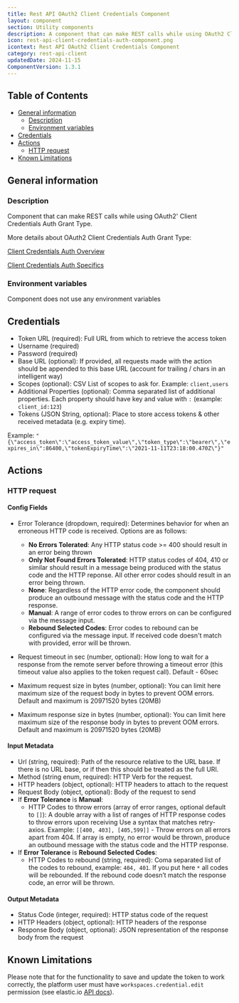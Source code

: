 ```yaml
---
title: Rest API OAuth2 Client Credentials Component
layout: component
section: Utility components
description: A component that can make REST calls while using OAuth2 Client Credentials Auth Grant Type.
icon: rest-api-client-credentials-auth-component.png
icontext: Rest API OAuth2 Client Credentials Component
category: rest-api-client
updatedDate: 2024-11-15
ComponentVersion: 1.3.1
---
```


## Table of Contents

* [General information](#general-information)
    * [Description](#description)
    * [Environment variables](#environment-variables)
* [Credentials](#credentials)
* [Actions](#actions)
    * [HTTP request](#http-request)
* [Known Limitations](#known-limitations)

## General information

### Description
Component that can make REST calls while using OAuth2' Client Credentials Auth Grant Type.

More details about OAuth2 Client Credentials Auth Grant Type:

[Client Credentials Auth Overview](https://datatracker.ietf.org/doc/html/rfc6749#section-1.3.4)

[Client Credentials Auth Specifics](https://datatracker.ietf.org/doc/html/rfc6749#section-4.4)

### Environment variables

Component does not use any environment variables

## Credentials
 * Token URL (required): Full URL from which to retrieve the access token
 * Username (required)
 * Password (required)
 * Base URL (optional): If provided, all requests made with the action should be appended to this base URL (account for trailing / chars in an intelligent way)
 * Scopes (optional): CSV List of scopes to ask for. Example: `client,users`
 * Additional Properties (optional): Comma separated list of additional properties. Each property should have key and value with `:` (example: `client_id:123`)
 * Tokens (JSON String, optional): Place to store access tokens & other received metadata (e.g. expiry time).

Example: `"{\"access_token\":\"access_token_value\",\"token_type\":\"bearer\",\"expires_in\":86400,\"tokenExpiryTime\":\"2021-11-11T23:18:00.470Z\"}"`

## Actions
### HTTP request
#### Config Fields

* Error Tolerance (dropdown, required): Determines behavior for when an erroneous HTTP code is received. Options are as follows:
    * **No Errors Tolerated**: Any HTTP status code >= 400 should result in an error being thrown
    * **Only Not Found Errors Tolerated**: HTTP status codes of 404, 410 or similar should result in a message being produced with the status code and the HTTP reponse. All other error codes should result in an error being thrown.
    * **None**: Regardless of the HTTP error code, the component should produce an outbound message with the status code and the HTTP response.
    * **Manual**: A range of error codes to throw errors on can be configured via the message input.
    * **Rebound Selected Codes**: Error codes to rebound can be configured via the message input. If received code doesn't match with provided, error will be thrown.

* Request timeout in sec (number, optional): How long to wait for a response from the remote server before throwing a timeout error (this timeout value also applies to the token request call).  Default - 60sec
* Maximum request size in bytes (number, optional): You can limit here maximum size of the request body in bytes to prevent OOM errors. Default and maximum is 20971520 bytes (20MB)
* Maximum response size in bytes (number, optional): You can limit here maximum size of the response body in bytes to prevent OOM errors. Default and maximum is 20971520 bytes (20MB)

#### Input Metadata
 * Url (string, required): Path of the resource relative to the URL base. If there is no URL base, or if then this should be treated as the full URl.
 * Method (string enum, required): HTTP Verb for the request.
 * HTTP headers (object, optional): HTTP headers to attach to the request
 * Request Body (object, optional): Body of the request to send
  * If **Error Tolerance** is **Manual**:
    * HTTP Codes to throw errors (array of error ranges, optional default to `[]`): A double array with a list of ranges of HTTP response codes to throw errors upon receiving Use a syntax that matches retry-axios. Example: `[[400, 403], [405,599]]` - Throw errors on all errors apart from 404.
    If array is empty, no error would be thrown, produce an outbound message with the status code and the HTTP response.
 * If **Error Tolerance** is **Rebound Selected Codes**:
    * HTTP Codes to rebound (string, required): Coma separated list of the codes to rebound, example: `404, 401`. If you put here `*` all codes will be rebounded. If the rebound code doesn’t match the response code, an error will be thrown.


#### Output Metadata
* Status Code (integer, required): HTTP status code of the request
* HTTP Headers (object, optional): HTTP headers of the response
* Response Body (object, optional): JSON representation of the response body from the request

## Known Limitations
Please note that for the functionality to save and update the token to work correctly, the platform user must have `workspaces.credential.edit` permission (see elastic.io [API docs](https://api.elastic.io/docs/v2#/credentials/patch_credentials__credential_id_)).
